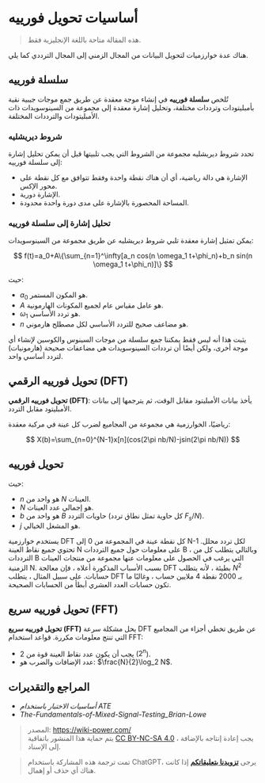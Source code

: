 # أساسيات تحويل فورييه

> هذه المقالة متاحة باللغة الإنجليزية فقط.

هناك عدة خوارزميات لتحويل البيانات من المجال الزمني إلى المجال الترددي كما يلي.

## سلسلة فورييه

تُلخص **سلسلة فورييه** في إنشاء موجة معقدة عن طريق جمع موجات جيبية نقية بأمبليتودات وترددات مختلفة، وتحليل إشارة معقدة إلى مجموعة من السينوسويدات ذات الأمبليتودات والترددات المختلفة.

### شروط ديريشليه

تحدد شروط ديريشليه مجموعة من الشروط التي يجب تلبيتها قبل أن يمكن تحليل إشارة إلى سلسلة فورييه:

- الإشارة هي دالة رياضية، أي أن هناك نقطة واحدة وفقط تتوافق مع كل نقطة على محور الإكس.
- الإشارة دورية.
- المساحة المحصورة بالإشارة على مدى دورة واحدة محدودة.

### تحليل إشارة إلى سلسلة فورييه

يمكن تمثيل إشارة معقدة تلبي شروط ديريشليه عن طريق مجموعة من السينوسويدات:

$$
f(t)=a_0+A\{\sum_{n=1}^\infty[a_n cos(n \omega_1 t+\phi_n)+b_n sin(n \omega_1 t+\phi_n)]\}
$$

حيث:

- $a_0$ هو المكون المستمر.
- $A$ هو عامل مقياس عام لجميع المكونات الهارمونية.
- $\omega_1$ هو تردد الأساسي.
- $n$ هو مضاعف صحيح للتردد الأساسي لكل مصطلح هارموني.

يثبت هذا أنه ليس فقط يمكننا جمع سلسلة من موجات السينوس والكوسين لإنشاء أي موجة أخرى، ولكن أيضًا أن ترددات السينوسويدات هي مضاعفات صحيحة (هارمونيات) لتردد أساسي واحد.

## تحويل فورييه الرقمي (DFT)

**تحويل فورييه الرقمي (DFT)**: يأخذ بيانات الأمبليتود مقابل الوقت، ثم يترجمها إلى بيانات الأمبليتود مقابل التردد.

رياضيًا، الخوارزمية هي مجموعة من المجاميع لضرب كل عينة في مركبة معقدة:

$$
X(b)=\sum_{n=0}^{N-1}x[n](cos(2\pi nb/N)-jsin(2\pi nb/N))
$$

## تحويل فورييه

حيث:

- $n$ هو واحد من $N$ العينات.
- $N$ هو إجمالي عدد العينات.
- $b$ هو واحد من $B$ حاويات التردد (كل حاوية تمثل نطاق تردد $F_s /N$).
- $j$ هو المشغل الخيالي.

يستخدم خوارزمية DFT كل نقطة عينة في المجموعة من 0 إلى N-1 لكل تردد محلل. تحتوي جميع نقاط العينة N على معلومات حول جميع الترددات B ، وبالتالي يتطلب كل من الترددات B التي يرغب في الحصول على معلومات عنها مجموعة من منتجات العينات الزمنية N. بسبب الأسباب المذكورة أعلاه ، فإن معالجة DFT بطيئة ، لأنه يتطلب $N^2$ حسابات. على سبيل المثال ، يتطلب DFT بـ 2000 نقطة 4 ملايين حساب ، وغالبًا ما تكون حسابات العدد العشري أبطأ من الحسابات الصحيحة.

## تحويل فورييه سريع (FFT)

**تحويل فورييه سريع (FFT)** يحل مشكلة سرعة DFT عن طريق تخطي أجزاء من المجاميع التي تنتج معلومات مكررة. قواعد استخدام FFT:

- يجب أن يكون عدد نقاط العينة قوة من 2 ($2^n$).
- عدد الإضافات والضرب هو: $\frac{N}{2}\log_2 N$.

## المراجع والتقديرات

- _أساسيات الاختبار باستخدام ATE_
- _The-Fundamentals-of-Mixed-Signal-Testing_Brian-Lowe_

> المصدر: <https://wiki-power.com/>  
> يتم حماية هذا المنشور باتفاقية [CC BY-NC-SA 4.0](https://creativecommons.org/licenses/by/4.0/deed.en) ، يجب إعادة إنتاجه بالإضافة إلى الإسناد.

> تمت ترجمة هذه المشاركة باستخدام ChatGPT، يرجى [**تزويدنا بتعليقاتكم**](https://github.com/linyuxuanlin/Wiki_MkDocs/issues/new) إذا كانت هناك أي حذف أو إهمال.